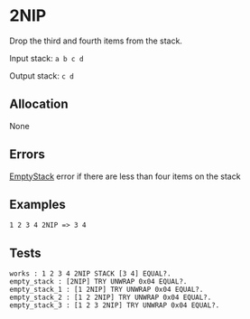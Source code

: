# 2NIP

Drop the third and fourth items from the stack.

Input stack: `a b c d`

Output stack: `c d`

## Allocation

None

## Errors

[EmptyStack](./ERRORS/EmptyStack.md) error if there are less than four items on the stack

## Examples

```
1 2 3 4 2NIP => 3 4
```

## Tests

```test
works : 1 2 3 4 2NIP STACK [3 4] EQUAL?.
empty_stack : [2NIP] TRY UNWRAP 0x04 EQUAL?.
empty_stack_1 : [1 2NIP] TRY UNWRAP 0x04 EQUAL?.
empty_stack_2 : [1 2 2NIP] TRY UNWRAP 0x04 EQUAL?.
empty_stack_3 : [1 2 3 2NIP] TRY UNWRAP 0x04 EQUAL?.
```